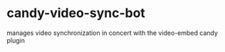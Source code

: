 candy-video-sync-bot
====================

manages video synchronization in concert with the video-embed candy plugin
